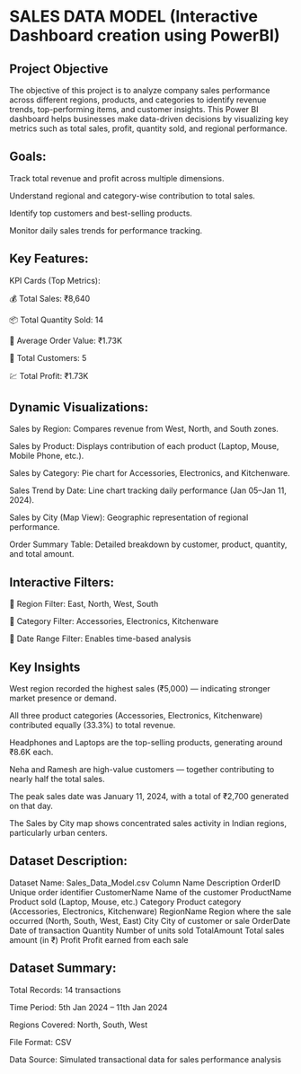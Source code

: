 # SALES DATA MODEL (Interactive Dashboard creation using PowerBI)
## Project Objective
The objective of this project is to analyze company sales performance across different regions, products, and categories to identify revenue trends, top-performing items, and customer insights.
This Power BI dashboard helps businesses make data-driven decisions by visualizing key metrics such as total sales, profit, quantity sold, and regional performance.

##  Goals:

Track total revenue and profit across multiple dimensions.

Understand regional and category-wise contribution to total sales.

Identify top customers and best-selling products.

Monitor daily sales trends for performance tracking.
##  Key Features:

KPI Cards (Top Metrics):

💰 Total Sales: ₹8,640

📦 Total Quantity Sold: 14

💸 Average Order Value: ₹1.73K

👥 Total Customers: 5

💹 Total Profit: ₹1.73K
## Dynamic Visualizations:

Sales by Region: Compares revenue from West, North, and South zones.

Sales by Product: Displays contribution of each product (Laptop, Mouse, Mobile Phone, etc.).

Sales by Category: Pie chart for Accessories, Electronics, and Kitchenware.

Sales Trend by Date: Line chart tracking daily performance (Jan 05–Jan 11, 2024).

Sales by City (Map View): Geographic representation of regional performance.

Order Summary Table: Detailed breakdown by customer, product, quantity, and total amount.

## Interactive Filters:

📍 Region Filter: East, North, West, South

🛒 Category Filter: Accessories, Electronics, Kitchenware

📅 Date Range Filter: Enables time-based analysis
## Key Insights

West region recorded the highest sales (₹5,000) — indicating stronger market presence or demand.

All three product categories (Accessories, Electronics, Kitchenware) contributed equally (33.3%) to total revenue.

Headphones and Laptops are the top-selling products, generating around ₹8.6K each.

Neha and Ramesh are high-value customers — together contributing to nearly half the total sales.

The peak sales date was January 11, 2024, with a total of ₹2,700 generated on that day.

The Sales by City map shows concentrated sales activity in Indian regions, particularly urban centers.
## Dataset Description:
Dataset Name: Sales_Data_Model.csv
Column Name	Description
OrderID	Unique order identifier
CustomerName	Name of the customer
ProductName	Product sold (Laptop, Mouse, etc.)
Category	Product category (Accessories, Electronics, Kitchenware)
RegionName	Region where the sale occurred (North, South, West, East)
City	City of customer or sale
OrderDate	Date of transaction
Quantity	Number of units sold
TotalAmount	Total sales amount (in ₹)
Profit	Profit earned from each sale
## Dataset Summary:

Total Records: 14 transactions

Time Period: 5th Jan 2024 – 11th Jan 2024

Regions Covered: North, South, West

File Format: CSV

Data Source: Simulated transactional data for sales performance analysis



